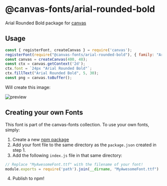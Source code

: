 @canvas-fonts/arial-rounded-bold
====

Arial Rounded Bold package for [canvas](https://npmjs.org/package/canvas)

## Usage

```js
const { registerFont, createCanvas } = require('canvas');
registerFont(require("@canvas-fonts/arial-rounded-bold"), { family: "Arial Rounded Bold" });
const canvas = createCanvas(400, 48);
const ctx = canvas.getContext('2d');
ctx.font = `24px "Arial Rounded Bold"`;
ctx.fillText("Arial Rounded Bold", 5, 30);
const png = canvas.toBuffer();
```

Will create this image:

![preview](https://github.com/retrohacker/canvas-fonts/raw/master/previews/arialRoundedBold.png)

## Creating your own Fonts

This font is part of the canvas-fonts collection. To use your own fonts, simply:

1. Create a new [npm package](https://docs.npmjs.com/creating-node-js-modules)
2. Add your font file to the same directory as the `package.json` created in step 1.
3. Add the following `index.js` file in that same directory:

```js
// Replace "MyAwesomeFont.ttf" with the filename of your font!
module.exports = require('path').join(__dirname, "MyAwesomeFont.ttf")
```

4. Publish to npm!
